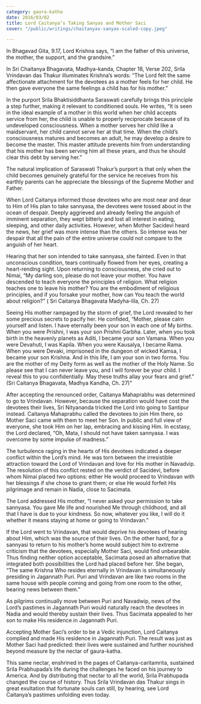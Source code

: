 ```yaml
---
category: gaura-katha
date: 2016/03/02
title: Lord Caitanya’s Taking Sanyas and Mother Saci
cover: "/public/writings/chaitanyas-sanyas-scaled-copy.jpeg"

---
```

In Bhagavad Gita, 9.17, Lord Krishna says, “I am the father of this universe, the mother, the support, and the grandsire.”

In Sri Chaitanya Bhagavata, Madhya-kanda, Chapter 18, Verse 202, Srila Vrindavan das Thakur illuminates Krishna’s words: “The Lord felt the same affectionate attachment for the devotees as a mother feels for her child. He then gave everyone the same feelings a child has for his mother.”

In the purport Srila Bhaktisiddhanta Saraswati carefully brings this principle a step further, making it relevant to conditioned souls. He writes, “It is seen in the ideal example of a mother in this world when her child accepts service from her, the child is unable to properly reciprocate because of its undeveloped consciousness. When a mother serves her child like a maidservant, her child cannot serve her at that time. When the child’s consciousness matures and becomes an adult, he may develop a desire to become the master. This master attitude prevents him from understanding that his mother has been serving him all these years, and thus he should clear this debt by serving her.”

The natural implication of Saraswati Thakur’s purport is that only when the child becomes genuinely grateful for the service he receives from his earthly parents can he appreciate the blessings of the Supreme Mother and Father.

When Lord Caitanya informed those devotees who are most near and dear to Him of His plan to take sannyasa, the devotees were tossed about in the ocean of despair. Deeply aggrieved and already feeling the anguish of imminent separation, they wept bitterly and lost all interest in eating, sleeping, and other daily activities. However, when Mother Sacidevi heard the news, her grief was more intense than the others. So intense was her despair that all the pain of the entire universe could not compare to the anguish of her heart.

Hearing that her son intended to take sannyasa, she fainted. Even in that unconscious condition, tears continually flowed from her eyes, creating a heart-rending sight. Upon returning to consciousness, she cried out to Nimai, “My darling son, please do not leave your mother. You have descended to teach everyone the principles of religion. What religion teaches one to leave his mother? You are the embodiment of religious principles, and if you forsake your mother, how can You teach the world about religion?” ( Sri Caitanya Bhagavata Madyha-lila, Ch. 27)

Seeing His mother rampaged by the storm of grief, the Lord revealed to her some precious secrets to pacify her. He confided, “Mother, please calm yourself and listen. I have eternally been your son in each one of My births. When you were Prishni, I was your son Prishni Garbha. Later, when you took birth in the heavenly planets as Aditi, I became your son Vamana. When you were Devahuti, I was Kapila. When you were Kausalya, I became Rama. When you were Devaki, imprisoned in the dungeon of wicked Kamsa, I became your son Krishna. And in this life, I am your son in two forms. You are the mother of my Deity form as well as the mother of the Holy Name. So please see that I can never leave you, and I will forever be your child. I reveal this to you confidentially. May these truths allay your fears and grief.” (Sri Caitanya Bhagavata, Madhya Kandha, Ch. 27)"

After accepting the renounced order, Caitanya Mahaprabhu was determined to go to Vrindavan. However, because the separation would have cost the devotees their lives, Sri Nityananda tricked the Lord into going to Santipur instead. Caitanya Mahaprabhu called the devotees to join Him there, so Mother Saci came with them to meet her Son. In public and full view of everyone, she took Him on her lap, embracing and kissing Him. In ecstasy, the Lord declared, “Oh, Mata, I should not have taken sannyasa. I was overcome by some impulse of madness.”

The turbulence raging in the hearts of His devotees indicated a deeper conflict within the Lord’s mind. He was torn between the irresistible attraction toward the Lord of Vrindavan and love for His mother in Navadvip. The resolution of this conflict rested on the verdict of Sacidevi, before whom Nimai placed two options: either He would proceed to Vrindavan with her blessings if she chose to grant them; or else He would forfeit His pilgrimage and remain in Nadia, close to Sacimata.

The Lord addressed His mother, “I never asked your permission to take sannyasa. You gave Me life and nourished Me through childhood, and all that I have is due to your kindness. So now, whatever you like, I will do it whether it means staying at home or going to Vrindavan.”

If the Lord went to Vrindavan, that would deprive his devotees of hearing about Him, which was the source of their lives. On the other hand, for a sannyasi to return to his mother’s home would subject him to extreme criticism that the devotees, especially Mother Saci, would find unbearable. Thus finding neither option acceptable, Sacimata posed an alternative that integrated both possibilities the Lord had placed before her. She began, “The same Krishna Who resides eternally in Vrindavan is simultaneously presiding in Jagannath Puri. Puri and Vrindavan are like two rooms in the same house with people coming and going from one room to the other, bearing news between them.”

As pilgrims continually move between Puri and Navadwip, news of the Lord’s pastimes in Jagannath Puri would naturally reach the devotees in Nadia and would thereby sustain their lives. Thus Sacimata appealed to her son to make His residence in Jagannath Puri.

Accepting Mother Saci’s order to be a Vedic injunction, Lord Caitanya complied and made His residence in Jagannath Puri. The result was just as Mother Saci had predicted: their lives were sustained and further nourished beyond measure by the nectar of gaura-katha.

This same nectar, enshrined in the pages of Caitanya-caritamrita, sustained Srila Prabhupada’s life during the challenges he faced on his journey to America. And by distributing that nectar to all the world, Srila Prabhupada changed the course of history. Thus Srila Vrindavan das Thakur sings in great exultation that fortunate souls can still, by hearing, see Lord Caitanya’s pastimes unfolding even today.